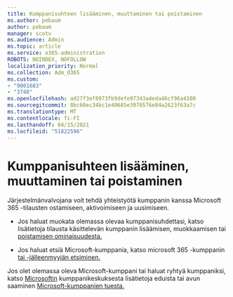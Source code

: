 ```yaml
---
title: Kumppanisuhteen lisääminen, muuttaminen tai poistaminen
ms.author: pebaum
author: pebaum
manager: scotv
ms.audience: Admin
ms.topic: article
ms.service: o365-administration
ROBOTS: NOINDEX, NOFOLLOW
localization_priority: Normal
ms.collection: Adm_O365
ms.custom:
- "9001683"
- "3748"
ms.openlocfilehash: ad27f3ef8973fb9defe97343a4eda46cf96a4100
ms.sourcegitcommit: 8bc60ec34bc1e40685e3976576e04a2623f63a7c
ms.translationtype: MT
ms.contentlocale: fi-FI
ms.lasthandoff: 04/15/2021
ms.locfileid: "51822596"
---
```

# <a name="add-change-or-remove-a-partner-relationship"></a>Kumppanisuhteen lisääminen, muuttaminen tai poistaminen

Järjestelmänvalvojana voit tehdä yhteistyötä kumppanin kanssa Microsoft 365 -tilausten ostamiseen, aktivoimiseen ja uusimiseen. 

- Jos haluat muokata olemassa olevaa kumppanisuhdettasi, katso lisätietoja tilausta käsittelevän kumppanin lisäämisen, muokkaamisen tai [poistamisen ominaisuudesta.](https://docs.microsoft.com/microsoft-365/admin/misc/add-partner?view=o365-worldwide)

- Jos haluat etsiä Microsoft-kumppania, katso microsoft 365 -kumppanin [tai -jälleenmyyjän etsiminen.](https://docs.microsoft.com/microsoft-365/admin/manage/find-your-partner-or-reseller?view=o365-worldwide)

Jos olet olemassa oleva Microsoft-kumppani tai haluat ryhtyä kumppaniksi, katso [Microsoftin](https://support.microsoft.com/help/4499930/partner-center-overview) kumppanikeskuksesta lisätietoja eduista tai avun saaminen [Microsoft-kumppanien tuesta.](https://aka.ms/partnersupport)
